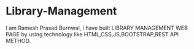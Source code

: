 # Library-Management
I am Ramesh Prasad Burnwal, i have built LIBRARY MANAGEMENT WEB PAGE by using technology like HTML,CSS,JS,BOOTSTRAP,REST API METHOD.
